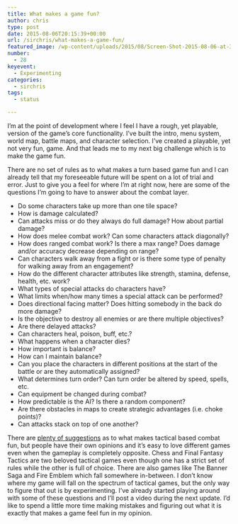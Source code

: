 ```yaml
---
title: What makes a game fun?
author: chris
type: post
date: 2015-08-06T20:15:39+00:00
url: /sirchris/what-makes-a-game-fun/
featured_image: /wp-content/uploads/2015/08/Screen-Shot-2015-08-06-at-3.39.31-PM-e1438892091101.png
number:
  - 28
keyevent:
  - Experimenting
categories:
  - sirchris
tags:
  - status

---
```

I’m at the point of development where I feel I have a rough, yet playable, version of the game’s core functionality. I’ve built the intro, menu system, world map, battle maps, and character selection. I’ve created a playable, yet not very fun, game. And that leads me to my next big challenge which is to make the game fun.
<!--more-->

There are no set of rules as to what makes a turn based game fun and I can already tell that my foreseeable future will be spent on a lot of trial and error. Just to give you a feel for where I’m at right now, here are some of the questions I’m going to have to answer about the combat layer.

  * Do some characters take up more than one tile space?
  * How is damage calculated?
  * Can attacks miss or do they always do full damage? How about partial damage?
  * How does melee combat work? Can some characters attack diagonally?
  * How does ranged combat work? Is there a max range? Does damage and/or accuracy decrease depending on range?
  * Can characters walk away from a fight or is there some type of penalty for walking away from an engagement?
  * How do the different character attributes like strength, stamina, defense, health, etc. work?
  * What types of special attacks do characters have?
  * What limits when/how many times a special attack can be performed?
  * Does directional facing matter? Does hitting somebody in the back do more damage?
  * Is the objective to destroy all enemies or are there multiple objectives?
  * Are there delayed attacks?
  * Can characters heal, poison, buff, etc.?
  * What happens when a character dies?
  * How important is balance?
  * How can I maintain balance?
  * Can you place the characters in different positions at the start of the battle or are they automatically assigned?
  * What determines turn order? Can turn order be altered by speed, spells, etc.
  * Can equipment be changed during combat?
  * How predictable is the AI? Is there a random component?
  * Are there obstacles in maps to create strategic advantages (i.e. choke points)?
  * Can attacks stack on top of one another?

There are [plenty of suggestions][1] as to what makes tactical based combat fun, but people have their own opinions and it’s easy to love different games even when the gameplay is completely opposite. Chess and Final Fantasy Tactics are two beloved tactical games even though one has a strict set of rules while the other is full of choice. There are also games like The Banner Saga and Fire Emblem which fall somewhere in-between. I don&#8217;t know where my game will fall on the spectrum of tactical games, but the only way to figure that out is by experimenting. I’ve already started playing around with some of these questions and I’ll post a video during the next update. I&#8217;d like to spend a little more time making mistakes and figuring out what it is exactly that makes a game feel fun in my opinion.

 [1]: http://forums.xkcd.com/viewtopic.php?f=21&t=83267